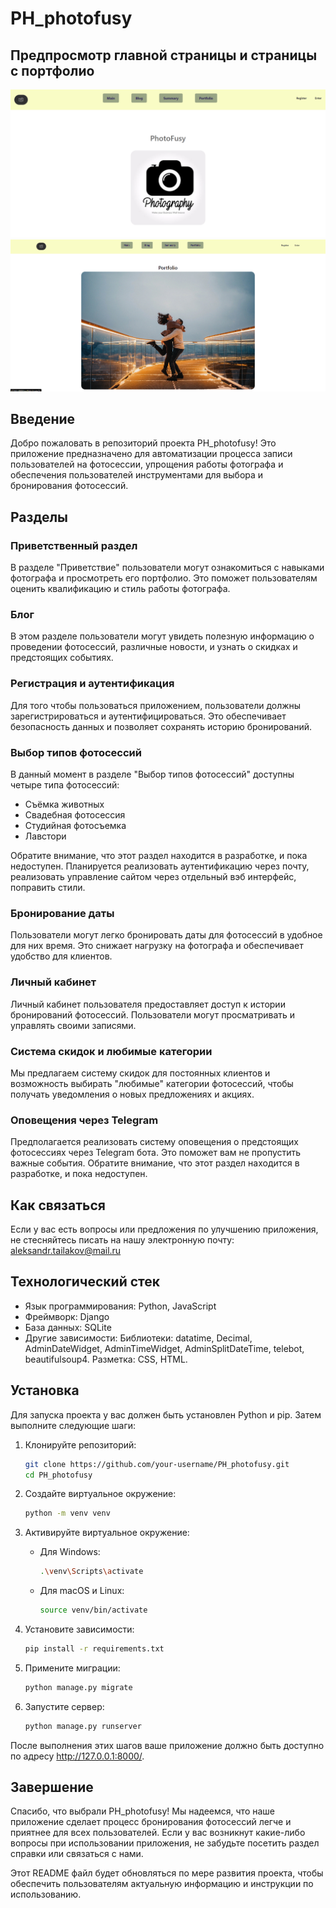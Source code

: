 # PH_photofusy
## Предпросмотр главной страницы и страницы с портфолио
![Screenshot](PH_portfolio/static/base/homepage-preview.png)
![Screenshot](PH_portfolio/static/base/portfolio-preview.png)

## Введение

Добро пожаловать в репозиторий проекта PH_photofusy! Это приложение предназначено для автоматизации процесса записи пользователей на фотосессии, упрощения работы фотографа и обеспечения пользователей инструментами для выбора и бронирования фотосессий.

## Разделы

### Приветственный раздел

В разделе "Приветствие" пользователи могут ознакомиться с навыками фотографа и просмотреть его портфолио. Это поможет пользователям оценить квалификацию и стиль работы фотографа.

### Блог

В этом разделе пользователи могут увидеть полезную информацию о проведении фотосессий, различные новости, и узнать о скидках и предстоящих событиях.

### Регистрация и аутентификация

Для того чтобы пользоваться приложением, пользователи должны зарегистрироваться и аутентифицироваться. Это обеспечивает безопасность данных и позволяет сохранять историю бронирований.

### Выбор типов фотосессий

В данный момент в разделе "Выбор типов фотосессий" доступны четыре типа фотосессий:

- Съёмка животных
- Свадебная фотосессия
- Студийная фотосъемка
- Лавстори

Обратите внимание, что этот раздел находится в разработке, и пока недоступен. Планируется реализовать аутентификацию через почту, реализовать управление сайтом через отдельный вэб интерфейс, поправить стили.

### Бронирование даты

Пользователи могут легко бронировать даты для фотосессий в удобное для них время. Это снижает нагрузку на фотографа и обеспечивает удобство для клиентов.

### Личный кабинет

Личный кабинет пользователя предоставляет доступ к истории бронирований фотосессий. Пользователи могут просматривать и управлять своими записями.

### Система скидок и любимые категории

Мы предлагаем систему скидок для постоянных клиентов и возможность выбирать "любимые" категории фотосессий, чтобы получать уведомления о новых предложениях и акциях.

### Оповещения через Telegram

Предполагается реализовать систему оповещения о предстоящих фотосессиях через Telegram бота. Это поможет вам не пропустить важные события. Обратите внимание, что этот раздел находится в разработке, и пока недоступен.

## Как связаться

Если у вас есть вопросы или предложения по улучшению приложения, не стесняйтесь писать на нашу электронную почту: aleksandr.tailakov@mail.ru

## Технологический стек

- Язык программирования: Python, JavaScript
- Фреймворк: Django
- База данных: SQLite
- Другие зависимости: Библиотеки: datatime, Decimal, AdminDateWidget, AdminTimeWidget, AdminSplitDateTime, telebot, beautifulsoup4. Разметка: CSS, HTML.

## Установка

Для запуска проекта у вас должен быть установлен Python и pip. Затем выполните следующие шаги:

1. Клонируйте репозиторий:

    ```bash
    git clone https://github.com/your-username/PH_photofusy.git
    cd PH_photofusy
    ```

2. Создайте виртуальное окружение:

    ```bash
    python -m venv venv
    ```

3. Активируйте виртуальное окружение:

    - Для Windows:

        ```bash
        .\venv\Scripts\activate
        ```

    - Для macOS и Linux:

        ```bash
        source venv/bin/activate
        ```

4. Установите зависимости:

    ```bash
    pip install -r requirements.txt
    ```

5. Примените миграции:

    ```bash
    python manage.py migrate
    ```

6. Запустите сервер:

    ```bash
    python manage.py runserver
    ```

После выполнения этих шагов ваше приложение должно быть доступно по адресу http://127.0.0.1:8000/.

## Завершение

Спасибо, что выбрали PH_photofusy! Мы надеемся, что наше приложение сделает процесс бронирования фотосессий легче и приятнее для всех пользователей. Если у вас возникнут какие-либо вопросы при использовании приложения, не забудьте посетить раздел справки или связаться с нами.

Этот README файл будет обновляться по мере развития проекта, чтобы обеспечить пользователям актуальную информацию и инструкции по использованию.

